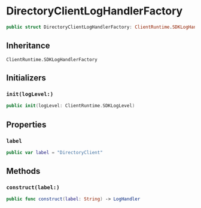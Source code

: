# DirectoryClientLogHandlerFactory

``` swift
public struct DirectoryClientLogHandlerFactory: ClientRuntime.SDKLogHandlerFactory 
```

## Inheritance

`ClientRuntime.SDKLogHandlerFactory`

## Initializers

### `init(logLevel:)`

``` swift
public init(logLevel: ClientRuntime.SDKLogLevel) 
```

## Properties

### `label`

``` swift
public var label = "DirectoryClient"
```

## Methods

### `construct(label:)`

``` swift
public func construct(label: String) -> LogHandler 
```
